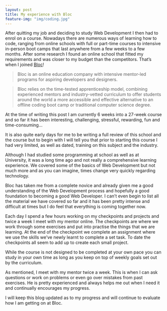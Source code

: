 ```yaml
---
layout: post
title: My experience with Bloc
feature-img: "img/coding.jpg"
---
```

After quitting my job and deciding to study Web Development I then had to enrol on a course.  Nowadays there are numerous ways of learning how to code, ranging from online schools with full or part-time courses to intensive in-person boot camps that last anywhere from a few weeks to a few months.  After some research I found an online school that fitted my requirements and was closer to my budget than the competitors.  That’s when I joined [Bloc](https://www.bloc.io/about)!

>Bloc is an online education company with intensive mentor-led programs for aspiring developers and designers.

>Bloc relies on the time-tested apprenticeship model, combining experienced mentors and industry-vetted curriculum to offer students around the world a more accessible and effective alternative to an offline coding boot camp or traditional computer science degree.

At the time of writing this post I am currently 6 weeks into a 27-week course and so far it has been interesting, challenging, stressful, rewarding, fun and time-consuming...

It is also quite early days for me to be writing a full review of this school and the course but to begin with I will tell you that prior to starting this course I had very limited, as well as dated, training on this subject and the industry.

Although I had studied some programming at school as well as at University, it was a long time ago and not really a comprehensive learning experience.  We covered some of the basics of Web Development but not much more and as you can imagine, times change very quickly regarding technology.

Bloc has taken me from a complete novice and already given me a good understanding of the Web Development process and hopefully a good foundation to becoming a good Web Developer.  I can’t even begin to list all the material we have covered so far and it has been pretty intense and difficult at times but I do feel that everything is coming together now.

Each day I spend a few hours working on my checkpoints and projects and twice a week I meet with my mentor online. The checkpoints are where we work through some exercises and put into practise the things that we are learning.  At the end of the checkpoint we complete an assignment where we use the skills we’ve newly learnt to complete a set task. To date the checkpoints all seem to add up to create each small project.

While the course is not designed to be completed at your own pace you can study in your own time as long as you keep on top of weekly goals set out by the curriculum.

As mentioned, I meet with my mentor twice a week.  This is when I can ask questions or work on problems or even go over mistakes from past exercises.  He is pretty experienced and always helps me out when I need it and continually encourages my progress.

I will keep this blog updated as to my progress and will continue to evaluate how I am getting on at Bloc.
